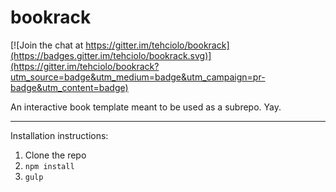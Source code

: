 # bookrack

[![Join the chat at https://gitter.im/tehciolo/bookrack](https://badges.gitter.im/tehciolo/bookrack.svg)](https://gitter.im/tehciolo/bookrack?utm_source=badge&utm_medium=badge&utm_campaign=pr-badge&utm_content=badge)

An interactive book template meant to be used as a subrepo. Yay.

------------

Installation instructions:

1. Clone the repo
2. ```npm install```
3. ```gulp```
